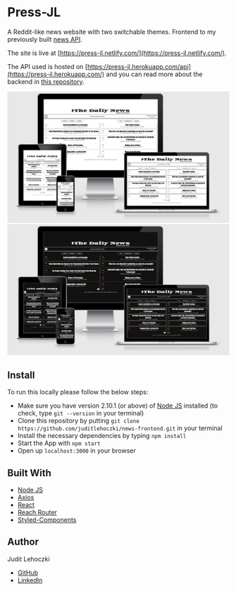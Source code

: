 # Press-JL

A Reddit-like news website with two switchable themes. Frontend to my previously built [news API](https://github.com/juditlehoczki/news-backend).

The site is live at [https://press-jl.netlify.com/](https://press-jl.netlify.com/).

The API used is hosted on [https://press-jl.herokuapp.com/api](https://press-jl.herokuapp.com/) and you can read more about the backend in [this repository](https://github.com/juditlehoczki/news-backend).

![show-light](./public/show-light.png)
![show-dark](./public/show-dark.png)

## Install

To run this locally please follow the below steps:

- Make sure you have version 2.10.1 (or above) of [Node JS](https://nodejs.org/en/) installed (to check, type `git --version` in your terminal)
- Clone this repository by putting `git clone https://github.com/juditlehoczki/news-frontend.git` in your terminal
- Install the necessary dependencies by typing `npm install`
- Start the App with `npm start`
- Open up `localhost:3000` in your browser

## Built With

- [Node JS](https://nodejs.org/en/)
- [Axios](https://github.com/axios/axios)
- [React](https://reactjs.org/)
- [Reach Router](https://reach.tech/router)
- [Styled-Components](https://www.styled-components.com/)

## Author

Judit Lehoczki

- [GitHub](https://github.com/juditlehoczki)
- [LinkedIn](https://www.linkedin.com/in/juditlehoczki/)
